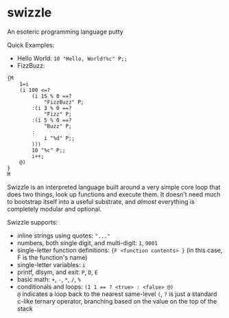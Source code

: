 # swizzle
An esoteric programming language putty

Quick Examples:
- Hello World: ```10 "Hello, World!%c" P;;```
- FizzBuzz: 
```
{M
    1=i
    (i 100 <=?
        (i 15 % 0 ==?
            "FizzBuzz" P;
        :(i 3 % 0 ==?
            "Fizz" P;
        :(i 5 % 0 ==?
            "Buzz" P;
        :
            i "%d" P;;
        )))
        10 "%c" P;;
        i++;
    @)
}
M
```

Swizzle is an interpreted language built around a very simple core loop
that does two things, look up functions and execute them. It doesn't 
need much to bootstrap itself into a useful substrate, and *almost* everything
is completely modular and optional.

Swizzle supports:
- inline strings using quotes: ```"..."```
- numbers, both single digit, and multi-digit: ```1```, ```9001```
- single-letter function definitions: ```{F <function contents> }``` (in this case, F is the function's name)
- single-letter variables: ```i```
- printf, dlsym, and exit: ```P```, ```D```, ```E```
- basic math: ```+```, ```-```, ```*```, ```/```, ```%```
- conditionals and loops: ```(1 1 == ? <true> : <false> @)```   
```@``` indicates a loop back to the nearest same-level ```(```, ```?``` is just a standard  
c-like ternary operator, branching based on the value on the top of the stack
